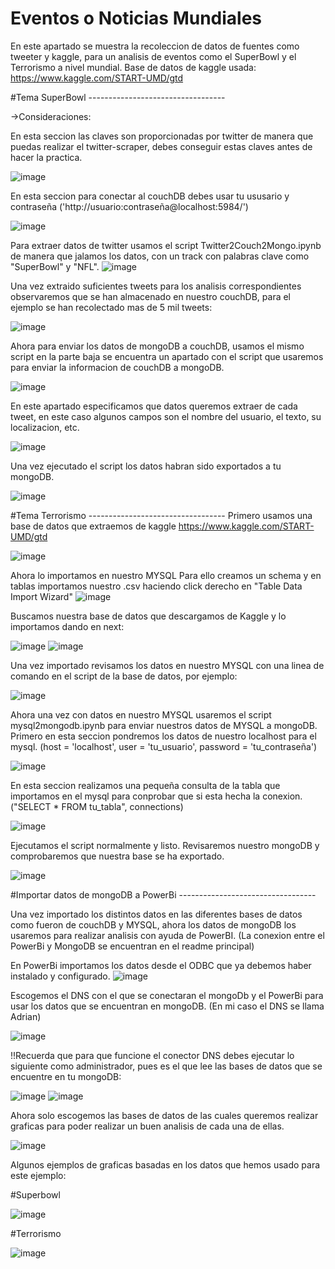 # Eventos o Noticias Mundiales
En este apartado se muestra la recoleccion de datos de fuentes como tweeter y kaggle, para un analisis de eventos como el SuperBowl y el Terrorismo a nivel mundial. 
Base de datos de kaggle usada: https://www.kaggle.com/START-UMD/gtd


#Tema SuperBowl ----------------------------------

->Consideraciones:

En esta seccion las claves son proporcionadas por twitter de manera que puedas realizar el twitter-scraper, debes conseguir estas claves antes de hacer la practica.

![image](https://user-images.githubusercontent.com/74798975/156850819-767b177a-f2f2-40c7-9d0a-a128e1bc3be3.png)

En esta seccion para conectar al couchDB debes usar tu ususario y contraseña ('http://usuario:contraseña@localhost:5984/')

![image](https://user-images.githubusercontent.com/74798975/156850905-235998e5-b084-427f-a501-fddc2fe00280.png)

Para extraer datos de twitter usamos el script Twitter2Couch2Mongo.ipynb de manera que jalamos los datos, con un track con palabras clave como "SuperBowl" y "NFL".
![image](https://user-images.githubusercontent.com/74798975/156850147-5d7351bb-1fec-4e3a-9743-f9ace4cfab6e.png)

Una vez extraido suficientes tweets para los analisis correspondientes observaremos que se han almacenado en nuestro couchDB, para el ejemplo se han recolectado mas de 5 mil tweets:

![image](https://user-images.githubusercontent.com/74798975/156850271-9ec6bd16-7561-4aa5-bb1f-da7f700afb5d.png)

Ahora para enviar los datos de mongoDB a couchDB, usamos el mismo script en la parte baja se encuentra un apartado con el script que usaremos para enviar la informacion de couchDB a mongoDB.

![image](https://user-images.githubusercontent.com/74798975/156851101-8b8f1306-a6f9-4aa3-a2ae-ed5d292fe64b.png)

En este apartado especificamos que datos queremos extraer de cada tweet, en este caso algunos campos son el nombre del usuario, el texto, su localizacion, etc.

![image](https://user-images.githubusercontent.com/74798975/156851196-c1fcf853-b5f1-4585-aaef-b9d28d0649d3.png)

Una vez ejecutado el script los datos habran sido exportados a tu mongoDB.

![image](https://user-images.githubusercontent.com/74798975/156851328-dbec5d23-74a2-4d51-8847-16ee1efc8c69.png)

#Tema Terrorismo ----------------------------------
Primero usamos una base de datos que extraemos de kaggle https://www.kaggle.com/START-UMD/gtd

![image](https://user-images.githubusercontent.com/74798975/156852351-f158c1ea-c192-4db5-bcf7-9963fec5529f.png)

Ahora lo importamos en nuestro MYSQL
Para ello creamos un schema y en tablas importamos nuestro .csv haciendo click derecho en "Table Data Import Wizard"
![image](https://user-images.githubusercontent.com/74798975/156852444-640a2cb1-d7ba-4b6c-94a4-4d1e6754981e.png)

Buscamos nuestra base de datos que descargamos de Kaggle y lo importamos dando en next:

![image](https://user-images.githubusercontent.com/74798975/156852572-96d7ceac-c6fc-4d71-a88e-5f15f6ad6be0.png)
![image](https://user-images.githubusercontent.com/74798975/156852668-2b4939c6-54a5-423f-a803-678ee0d2dab4.png)

Una vez importado revisamos los datos en nuestro MYSQL con una linea de comando en el script de la base de datos, por ejemplo:

![image](https://user-images.githubusercontent.com/74798975/156852891-1a2f2855-7a18-4ae5-b79f-60ade3915e13.png)

Ahora una vez con datos en nuestro MYSQL usaremos el script mysql2mongodb.ipynb para enviar nuestros datos de MYSQL a mongoDB.
Primero en esta seccion pondremos los datos de nuestro localhost para el mysql. (host = 'localhost', user = 'tu_usuario', password = 'tu_contraseña')

![image](https://user-images.githubusercontent.com/74798975/156853343-6437c492-0200-4d41-aa25-f2a8b04c2606.png)

En esta seccion realizamos una pequeña consulta de la tabla que importamos en el mysql para conprobar que si esta hecha la conexion. ("SELECT * FROM tu_tabla", connections)

![image](https://user-images.githubusercontent.com/74798975/156853542-a407e0c8-7f5b-4598-9b9a-e7b6b560e28e.png)

Ejecutamos el script normalmente y listo. Revisaremos nuestro mongoDB y comprobaremos que nuestra base se ha exportado.

![image](https://user-images.githubusercontent.com/74798975/156853702-cfb04bed-aad7-4a6f-88da-1a970b0450a9.png)


#Importar datos de mongoDB a PowerBi ----------------------------------

Una vez importado los distintos datos en las diferentes bases de datos como fueron de couchDB y MYSQL, ahora los datos de mongoDB los usaremos para realizar analisis con ayuda de PowerBI. (La conexion entre el PowerBi y MongoDB se encuentran en el readme principal)

En PowerBi importamos los datos desde el ODBC que ya debemos haber instalado y configurado.
![image](https://user-images.githubusercontent.com/74798975/156853901-3d9819d9-d9b9-432d-9799-f890e6c6b870.png)

Escogemos el DNS con el que se conectaran el mongoDb y el PowerBi para usar los datos que se encuentran en mongoDB. (En mi caso el DNS se llama Adrian)

![image](https://user-images.githubusercontent.com/74798975/156853972-22e659fa-802e-4e6f-8375-50de2f6dcaaf.png)

!!Recuerda que para que funcione el conector DNS debes ejecutar lo siguiente como administrador, pues es el que lee las bases de datos que se encuentre en tu mongoDB:

![image](https://user-images.githubusercontent.com/74798975/156854211-4aa41540-b819-420e-a241-1d44cebe1aee.png)
![image](https://user-images.githubusercontent.com/74798975/156854296-2d45ac8e-3c7d-4c30-8127-91fb5a892dc1.png)

Ahora solo escogemos las bases de datos de las cuales queremos realizar graficas para poder realizar un buen analisis de cada una de ellas.

![image](https://user-images.githubusercontent.com/74798975/156854394-8a5c241d-d6a2-4824-9127-1e49bc9e63a4.png)

Algunos ejemplos de graficas basadas en los datos que hemos usado para este ejemplo:

#Superbowl

![image](https://user-images.githubusercontent.com/74798975/156854545-2e9fd7a8-0e58-4f39-b1a7-575373a7651b.png)

#Terrorismo

![image](https://user-images.githubusercontent.com/74798975/156854592-6764b4ca-72f8-42fd-8786-aa64560f157b.png)








